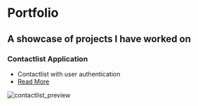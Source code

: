 # Portfolio
## A showcase of projects I have worked on

### Contactlist Application
* Contactlist with user authentication
* [Read More](https://github.com/Coder-Lars/Portfolio/tree/main/Contactlist%20Application)


![contactlist_preview](https://user-images.githubusercontent.com/71517515/133965090-ce9621f7-01df-4d6b-867e-8a383afd40e9.PNG)




